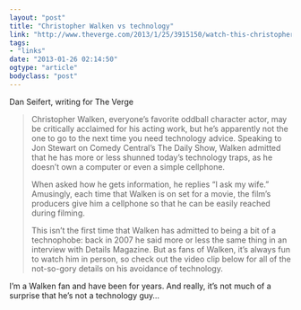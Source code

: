 ```yaml
---
layout: "post"
title: "Christopher Walken vs technology"
link: "http://www.theverge.com/2013/1/25/3915150/watch-this-christopher-walken-shuns-computers-cellphones"
tags: 
- "links"
date: "2013-01-26 02:14:50"
ogtype: "article"
bodyclass: "post"
---
```


Dan Seifert, writing for The Verge

> Christopher Walken, everyone’s favorite oddball character actor, may be critically acclaimed for his acting work, but he’s apparently not the one to go to the next time you need technology advice. Speaking to Jon Stewart on Comedy Central’s The Daily Show, Walken admitted that he has more or less shunned today’s technology traps, as he doesn’t own a computer or even a simple cellphone.
> 
> When asked how he gets information, he replies “I ask my wife.” Amusingly, each time that Walken is on set for a movie, the film’s producers give him a cellphone so that he can be easily reached during filming.
> 
> This isn’t the first time that Walken has admitted to being a bit of a technophobe: back in 2007 he said more or less the same thing in an interview with Details Magazine. But as fans of Walken, it’s always fun to watch him in person, so check out the video clip below for all of the not-so-gory details on his avoidance of technology.

I’m a Walken fan and have been for years. And really, it’s not much of a surprise that he’s not a technology guy…